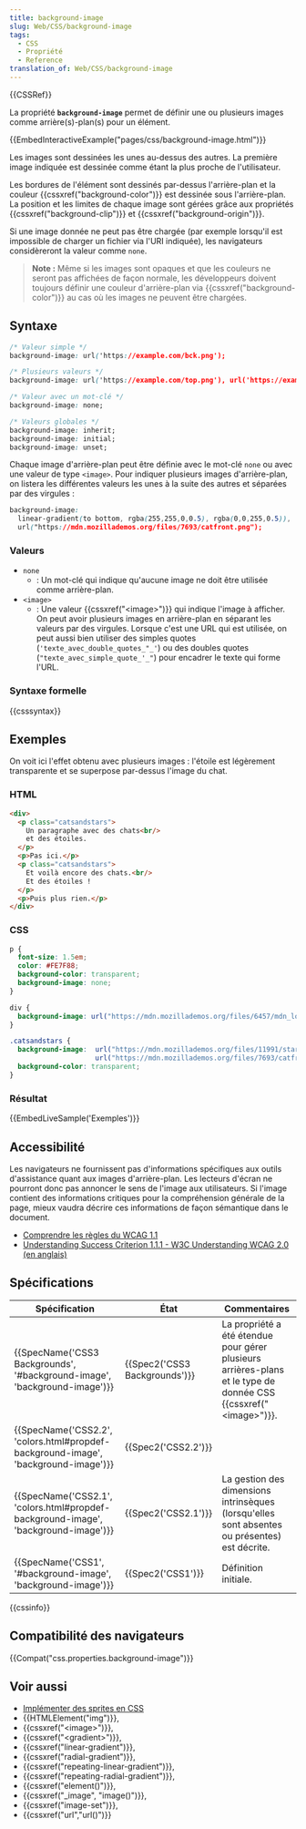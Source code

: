 ```yaml
---
title: background-image
slug: Web/CSS/background-image
tags:
  - CSS
  - Propriété
  - Reference
translation_of: Web/CSS/background-image
---
```

{{CSSRef}}

La propriété **`background-image`** permet de définir une ou plusieurs images comme arrière(s)-plan(s) pour un élément.

{{EmbedInteractiveExample("pages/css/background-image.html")}}

Les images sont dessinées les unes au-dessus des autres. La première image indiquée est dessinée comme étant la plus proche de l'utilisateur.

Les bordures de l'élément sont dessinés par-dessus l'arrière-plan et la couleur {{cssxref("background-color")}} est dessinée sous l'arrière-plan. La position et les limites de chaque image sont gérées grâce aux propriétés {{cssxref("background-clip")}} et {{cssxref("background-origin")}}.

Si une image donnée ne peut pas être chargée (par exemple lorsqu'il est impossible de charger un fichier via l'URI indiquée), les navigateurs considèreront la valeur comme `none`.

> **Note :** Même si les images sont opaques et que les couleurs ne seront pas affichées de façon normale, les développeurs doivent toujours définir une couleur d'arrière-plan via {{cssxref("background-color")}} au cas où les images ne peuvent être chargées.

## Syntaxe

```css
/* Valeur simple */
background-image: url('https://example.com/bck.png');

/* Plusieurs valeurs */
background-image: url('https://example.com/top.png'), url('https://example.com/bottom.png');

/* Valeur avec un mot-clé */
background-image: none;

/* Valeurs globales */
background-image: inherit;
background-image: initial;
background-image: unset;
```

Chaque image d'arrière-plan peut être définie avec le mot-clé `none` ou avec une valeur de type `<image>`. Pour indiquer plusieurs images d'arrière-plan, on listera les différentes valeurs les unes à la suite des autres et séparées par des virgules :

```css
background-image:
  linear-gradient(to bottom, rgba(255,255,0,0.5), rgba(0,0,255,0.5)),
  url("https://mdn.mozillademos.org/files/7693/catfront.png");
```

### Valeurs

- `none`
  - : Un mot-clé qui indique qu'aucune image ne doit être utilisée comme arrière-plan.
- `<image>`
  - : Une valeur {{cssxref("&lt;image&gt;")}} qui indique l'image à afficher. On peut avoir plusieurs images en arrière-plan en séparant les valeurs par des virgules. Lorsque c'est une URL qui est utilisée, on peut aussi bien utiliser des simples quotes (`'texte_avec_double_quotes_"_'`) ou des doubles quotes (`"texte_avec_simple_quote_'_"`) pour encadrer le texte qui forme l'URL.

### Syntaxe formelle

{{csssyntax}}

## Exemples

On voit ici l'effet obtenu avec plusieurs images : l'étoile est légèrement transparente et se superpose par-dessus l'image du chat.

### HTML

```html
<div>
  <p class="catsandstars">
    Un paragraphe avec des chats<br/>
    et des étoiles.
  </p>
  <p>Pas ici.</p>
  <p class="catsandstars">
    Et voilà encore des chats.<br/>
    Et des étoiles !
  </p>
  <p>Puis plus rien.</p>
</div>
```

### CSS

```css
p {
  font-size: 1.5em;
  color: #FE7F88;
  background-color: transparent;
  background-image: none;
}

div {
  background-image: url("https://mdn.mozillademos.org/files/6457/mdn_logo_only_color.png");
}

.catsandstars {
  background-image:  url("https://mdn.mozillademos.org/files/11991/startransparent.gif"),
                     url("https://mdn.mozillademos.org/files/7693/catfront.png");
  background-color: transparent;
}
```

### Résultat

{{EmbedLiveSample('Exemples')}}

## Accessibilité

Les navigateurs ne fournissent pas d'informations spécifiques aux outils d'assistance quant aux images d'arrière-plan. Les lecteurs d'écran ne pourront donc pas annoncer le sens de l'image aux utilisateurs. Si l'image contient des informations critiques pour la compréhension générale de la page, mieux vaudra décrire ces informations de façon sémantique dans le document.

- [Comprendre les règles du WCAG 1.1](/fr/docs/Web/Accessibility/Understanding_WCAG/Perceivable#Guideline_1.1_%E2%80%94_Providing_text_alternatives_for_non-text_content)
- [Understanding Success Criterion 1.1.1 - W3C Understanding WCAG 2.0 (en anglais)](https://www.w3.org/TR/2016/NOTE-UNDERSTANDING-WCAG20-20161007/text-equiv-all.html)

## Spécifications

| Spécification                                                                                                | État                                     | Commentaires                                                                                                                  |
| ------------------------------------------------------------------------------------------------------------ | ---------------------------------------- | ----------------------------------------------------------------------------------------------------------------------------- |
| {{SpecName('CSS3 Backgrounds', '#background-image', 'background-image')}}             | {{Spec2('CSS3 Backgrounds')}} | La propriété a été étendue pour gérer plusieurs arrières-plans et le type de donnée CSS {{cssxref("&lt;image&gt;")}}. |
| {{SpecName('CSS2.2', 'colors.html#propdef-background-image', 'background-image')}} | {{Spec2('CSS2.2')}}                 |                                                                                                                               |
| {{SpecName('CSS2.1', 'colors.html#propdef-background-image', 'background-image')}} | {{Spec2('CSS2.1')}}                 | La gestion des dimensions intrinsèques (lorsqu'elles sont absentes ou présentes) est décrite.                                 |
| {{SpecName('CSS1', '#background-image', 'background-image')}}                             | {{Spec2('CSS1')}}                 | Définition initiale.                                                                                                          |

{{cssinfo}}

## Compatibilité des navigateurs

{{Compat("css.properties.background-image")}}

## Voir aussi

- [Implémenter des sprites en CSS](/fr/docs/Web/CSS/CSS_Images/Implementing_image_sprites_in_CSS)
- {{HTMLElement("img")}},
- {{cssxref("&lt;image&gt;")}},
- {{cssxref("&lt;gradient&gt;")}},
- {{cssxref("linear-gradient")}},
- {{cssxref("radial-gradient")}},
- {{cssxref("repeating-linear-gradient")}},
- {{cssxref("repeating-radial-gradient")}},
- {{cssxref("element()")}},
- {{cssxref("_image", "image()")}},
- {{cssxref("image-set")}},
- {{cssxref("url","url()")}}
